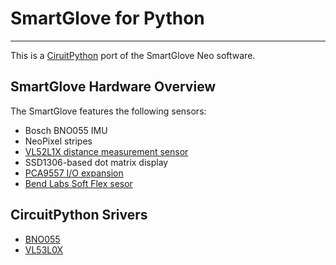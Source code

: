 # SmartGlove for Python
---

This is a [CiruitPython](https://circuitpython.org) port of the SmartGlove Neo software.

## SmartGlove Hardware Overview

The SmartGlove features the following sensors:

- Bosch BNO055 IMU
- NeoPixel stripes
- [VL52L1X distance measurement sensor](https://www.st.com/en/imaging-and-photonics-solutions/vl53l1x.html)
- SSD1306-based dot matrix display
- [PCA9557 I/O expansion](https://www.ti.com/product/PCA9557)
- [Bend Labs Soft Flex sesor](https://www.bendlabs.com)

## CircuitPython Srivers

- [BNO055](https://github.com/adafruit/Adafruit_CircuitPython_BNO055)
- [VL53L0X](https://github.com/adafruit/Adafruit_CircuitPython_VL53L0X)

